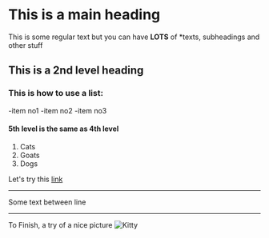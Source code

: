 # This is a main heading

This is some regular text
but you can have **LOTS** of *texts, subheadings and other stuff
## This is a 2nd level heading

### This is how to use a list:
-item no1
-item no2
-item no3


#### 5th level is the same as 4th level

1. Cats
2. Goats
3. Dogs

Let's try this [link](https://ddg.gg)

---
Some text between line

---

To Finish, a try of a nice picture
![Kitty](https://placekitten.com/250/251)